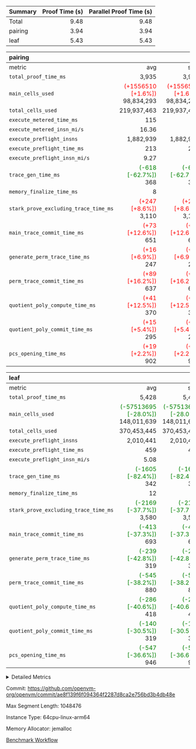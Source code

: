 | Summary | Proof Time (s) | Parallel Proof Time (s) |
|:---|---:|---:|
| Total |  9.48 |  9.48 |
| pairing |  3.94 |  3.94 |
| leaf |  5.43 |  5.43 |


| pairing |||||
|:---|---:|---:|---:|---:|
|metric|avg|sum|max|min|
| `total_proof_time_ms ` |  3,935 |  3,935 |  3,935 |  3,935 |
| `main_cells_used     ` | <span style='color: red'>(+1556510 [+1.6%])</span> 98,834,293 | <span style='color: red'>(+1556510 [+1.6%])</span> 98,834,293 | <span style='color: red'>(+1556510 [+1.6%])</span> 98,834,293 | <span style='color: red'>(+1556510 [+1.6%])</span> 98,834,293 |
| `total_cells_used    ` |  219,937,463 |  219,937,463 |  219,937,463 |  219,937,463 |
| `execute_metered_time_ms` |  115 | -          | -          | -          |
| `execute_metered_insn_mi/s` |  16.36 | -          |  16.36 |  16.36 |
| `execute_preflight_insns` |  1,882,939 |  1,882,939 |  1,882,939 |  1,882,939 |
| `execute_preflight_time_ms` |  213 |  213 |  213 |  213 |
| `execute_preflight_insn_mi/s` |  9.27 | -          |  9.27 |  9.27 |
| `trace_gen_time_ms   ` | <span style='color: green'>(-618 [-62.7%])</span> 368 | <span style='color: green'>(-618 [-62.7%])</span> 368 | <span style='color: green'>(-618 [-62.7%])</span> 368 | <span style='color: green'>(-618 [-62.7%])</span> 368 |
| `memory_finalize_time_ms` |  8 |  8 |  8 |  8 |
| `stark_prove_excluding_trace_time_ms` | <span style='color: red'>(+247 [+8.6%])</span> 3,110 | <span style='color: red'>(+247 [+8.6%])</span> 3,110 | <span style='color: red'>(+247 [+8.6%])</span> 3,110 | <span style='color: red'>(+247 [+8.6%])</span> 3,110 |
| `main_trace_commit_time_ms` | <span style='color: red'>(+73 [+12.6%])</span> 651 | <span style='color: red'>(+73 [+12.6%])</span> 651 | <span style='color: red'>(+73 [+12.6%])</span> 651 | <span style='color: red'>(+73 [+12.6%])</span> 651 |
| `generate_perm_trace_time_ms` | <span style='color: red'>(+16 [+6.9%])</span> 247 | <span style='color: red'>(+16 [+6.9%])</span> 247 | <span style='color: red'>(+16 [+6.9%])</span> 247 | <span style='color: red'>(+16 [+6.9%])</span> 247 |
| `perm_trace_commit_time_ms` | <span style='color: red'>(+89 [+16.2%])</span> 637 | <span style='color: red'>(+89 [+16.2%])</span> 637 | <span style='color: red'>(+89 [+16.2%])</span> 637 | <span style='color: red'>(+89 [+16.2%])</span> 637 |
| `quotient_poly_compute_time_ms` | <span style='color: red'>(+41 [+12.5%])</span> 370 | <span style='color: red'>(+41 [+12.5%])</span> 370 | <span style='color: red'>(+41 [+12.5%])</span> 370 | <span style='color: red'>(+41 [+12.5%])</span> 370 |
| `quotient_poly_commit_time_ms` | <span style='color: red'>(+15 [+5.4%])</span> 295 | <span style='color: red'>(+15 [+5.4%])</span> 295 | <span style='color: red'>(+15 [+5.4%])</span> 295 | <span style='color: red'>(+15 [+5.4%])</span> 295 |
| `pcs_opening_time_ms ` | <span style='color: red'>(+19 [+2.2%])</span> 902 | <span style='color: red'>(+19 [+2.2%])</span> 902 | <span style='color: red'>(+19 [+2.2%])</span> 902 | <span style='color: red'>(+19 [+2.2%])</span> 902 |

| leaf |||||
|:---|---:|---:|---:|---:|
|metric|avg|sum|max|min|
| `total_proof_time_ms ` |  5,428 |  5,428 |  5,428 |  5,428 |
| `main_cells_used     ` | <span style='color: green'>(-57513695 [-28.0%])</span> 148,011,639 | <span style='color: green'>(-57513695 [-28.0%])</span> 148,011,639 | <span style='color: green'>(-57513695 [-28.0%])</span> 148,011,639 | <span style='color: green'>(-57513695 [-28.0%])</span> 148,011,639 |
| `total_cells_used    ` |  370,453,445 |  370,453,445 |  370,453,445 |  370,453,445 |
| `execute_preflight_insns` |  2,010,441 |  2,010,441 |  2,010,441 |  2,010,441 |
| `execute_preflight_time_ms` |  459 |  459 |  459 |  459 |
| `execute_preflight_insn_mi/s` |  5.08 | -          |  5.08 |  5.08 |
| `trace_gen_time_ms   ` | <span style='color: green'>(-1605 [-82.4%])</span> 342 | <span style='color: green'>(-1605 [-82.4%])</span> 342 | <span style='color: green'>(-1605 [-82.4%])</span> 342 | <span style='color: green'>(-1605 [-82.4%])</span> 342 |
| `memory_finalize_time_ms` |  12 |  12 |  12 |  12 |
| `stark_prove_excluding_trace_time_ms` | <span style='color: green'>(-2169 [-37.7%])</span> 3,580 | <span style='color: green'>(-2169 [-37.7%])</span> 3,580 | <span style='color: green'>(-2169 [-37.7%])</span> 3,580 | <span style='color: green'>(-2169 [-37.7%])</span> 3,580 |
| `main_trace_commit_time_ms` | <span style='color: green'>(-413 [-37.3%])</span> 693 | <span style='color: green'>(-413 [-37.3%])</span> 693 | <span style='color: green'>(-413 [-37.3%])</span> 693 | <span style='color: green'>(-413 [-37.3%])</span> 693 |
| `generate_perm_trace_time_ms` | <span style='color: green'>(-239 [-42.8%])</span> 319 | <span style='color: green'>(-239 [-42.8%])</span> 319 | <span style='color: green'>(-239 [-42.8%])</span> 319 | <span style='color: green'>(-239 [-42.8%])</span> 319 |
| `perm_trace_commit_time_ms` | <span style='color: green'>(-545 [-38.2%])</span> 880 | <span style='color: green'>(-545 [-38.2%])</span> 880 | <span style='color: green'>(-545 [-38.2%])</span> 880 | <span style='color: green'>(-545 [-38.2%])</span> 880 |
| `quotient_poly_compute_time_ms` | <span style='color: green'>(-286 [-40.6%])</span> 418 | <span style='color: green'>(-286 [-40.6%])</span> 418 | <span style='color: green'>(-286 [-40.6%])</span> 418 | <span style='color: green'>(-286 [-40.6%])</span> 418 |
| `quotient_poly_commit_time_ms` | <span style='color: green'>(-140 [-30.5%])</span> 319 | <span style='color: green'>(-140 [-30.5%])</span> 319 | <span style='color: green'>(-140 [-30.5%])</span> 319 | <span style='color: green'>(-140 [-30.5%])</span> 319 |
| `pcs_opening_time_ms ` | <span style='color: green'>(-547 [-36.6%])</span> 946 | <span style='color: green'>(-547 [-36.6%])</span> 946 | <span style='color: green'>(-547 [-36.6%])</span> 946 | <span style='color: green'>(-547 [-36.6%])</span> 946 |



<details>
<summary>Detailed Metrics</summary>

|  | vm.create_initial_state_time_ms | memory_to_vec_partition_time_ms | keygen_time_ms | app proof_time_ms | agg_layer_time_ms |
| --- | --- | --- | --- | --- |
|  | 0 | 22 | 47 | 4,092 | 5,431 | 

| group | vm.reset_state_time_ms | single_leaf_agg_time_ms | prove_segment_time_ms | num_children | memory_to_vec_partition_time_ms | fri.log_blowup | execute_metered_time_ms | execute_metered_insns | execute_metered_insn_mi/s | compute_user_public_values_proof_time_ms |
| --- | --- | --- | --- | --- | --- | --- | --- | --- | --- | --- |
| leaf |  | 5,430 |  | 1 |  | 1 |  |  |  |  | 
| pairing | 0 |  | 3,935 |  | 6 | 1 | 115 | 1,882,939 | 16.36 | 38 | 

| group | air_name | quotient_deg | interactions | constraints |
| --- | --- | --- | --- | --- |
| leaf | AccessAdapterAir<2> | 2 | 5 | 12 | 
| leaf | AccessAdapterAir<4> | 2 | 5 | 12 | 
| leaf | AccessAdapterAir<8> | 2 | 5 | 12 | 
| leaf | FriReducedOpeningAir | 2 | 39 | 71 | 
| leaf | JalRangeCheckAir | 2 | 9 | 14 | 
| leaf | NativePoseidon2Air<BabyBearParameters>, 1> | 2 | 136 | 572 | 
| leaf | PhantomAir | 2 | 3 | 5 | 
| leaf | ProgramAir | 1 | 1 | 4 | 
| leaf | VariableRangeCheckerAir | 1 | 1 | 4 | 
| leaf | VmAirWrapper<AluNativeAdapterAir, FieldArithmeticCoreAir> | 2 | 15 | 27 | 
| leaf | VmAirWrapper<BranchNativeAdapterAir, BranchEqualCoreAir<1> | 2 | 11 | 25 | 
| leaf | VmAirWrapper<NativeAdapterAir<2, 0>, PublicValuesCoreAir> | 2 | 11 | 30 | 
| leaf | VmAirWrapper<NativeLoadStoreAdapterAir<1>, NativeLoadStoreCoreAir<1> | 2 | 15 | 20 | 
| leaf | VmAirWrapper<NativeLoadStoreAdapterAir<4>, NativeLoadStoreCoreAir<4> | 2 | 15 | 20 | 
| leaf | VmAirWrapper<NativeVectorizedAdapterAir<4>, FieldExtensionCoreAir> | 2 | 15 | 27 | 
| leaf | VmConnectorAir | 2 | 5 | 11 | 
| leaf | VolatileBoundaryAir | 2 | 7 | 19 | 
| pairing | AccessAdapterAir<16> | 2 | 5 | 12 | 
| pairing | AccessAdapterAir<2> | 2 | 5 | 12 | 
| pairing | AccessAdapterAir<32> | 2 | 5 | 12 | 
| pairing | AccessAdapterAir<4> | 2 | 5 | 12 | 
| pairing | AccessAdapterAir<8> | 2 | 5 | 12 | 
| pairing | BitwiseOperationLookupAir<8> | 2 | 2 | 4 | 
| pairing | MemoryMerkleAir<8> | 2 | 4 | 39 | 
| pairing | PersistentBoundaryAir<8> | 2 | 3 | 7 | 
| pairing | PhantomAir | 2 | 3 | 5 | 
| pairing | Poseidon2PeripheryAir<BabyBearParameters>, 1> | 2 | 1 | 286 | 
| pairing | ProgramAir | 1 | 1 | 4 | 
| pairing | RangeTupleCheckerAir<2> | 1 | 1 | 4 | 
| pairing | Rv32HintStoreAir | 2 | 18 | 28 | 
| pairing | VariableRangeCheckerAir | 1 | 1 | 4 | 
| pairing | VmAirWrapper<Rv32BaseAluAdapterAir, BaseAluCoreAir<4, 8> | 2 | 20 | 37 | 
| pairing | VmAirWrapper<Rv32BaseAluAdapterAir, LessThanCoreAir<4, 8> | 2 | 18 | 40 | 
| pairing | VmAirWrapper<Rv32BaseAluAdapterAir, ShiftCoreAir<4, 8> | 2 | 24 | 91 | 
| pairing | VmAirWrapper<Rv32BranchAdapterAir, BranchEqualCoreAir<4> | 2 | 11 | 20 | 
| pairing | VmAirWrapper<Rv32BranchAdapterAir, BranchLessThanCoreAir<4, 8> | 2 | 13 | 35 | 
| pairing | VmAirWrapper<Rv32CondRdWriteAdapterAir, Rv32JalLuiCoreAir> | 2 | 10 | 18 | 
| pairing | VmAirWrapper<Rv32IsEqualModAdapterAir<2, 1, 32, 32>, ModularIsEqualCoreAir<32, 4, 8> | 2 | 25 | 225 | 
| pairing | VmAirWrapper<Rv32JalrAdapterAir, Rv32JalrCoreAir> | 2 | 16 | 20 | 
| pairing | VmAirWrapper<Rv32LoadStoreAdapterAir, LoadSignExtendCoreAir<4, 8> | 2 | 18 | 33 | 
| pairing | VmAirWrapper<Rv32LoadStoreAdapterAir, LoadStoreCoreAir<4> | 2 | 17 | 40 | 
| pairing | VmAirWrapper<Rv32MultAdapterAir, DivRemCoreAir<4, 8> | 2 | 25 | 84 | 
| pairing | VmAirWrapper<Rv32MultAdapterAir, MulHCoreAir<4, 8> | 2 | 24 | 31 | 
| pairing | VmAirWrapper<Rv32MultAdapterAir, MultiplicationCoreAir<4, 8> | 2 | 19 | 19 | 
| pairing | VmAirWrapper<Rv32RdWriteAdapterAir, Rv32AuipcCoreAir> | 2 | 12 | 14 | 
| pairing | VmAirWrapper<Rv32VecHeapAdapterAir<1, 2, 2, 32, 32>, FieldExpressionCoreAir> | 2 | 415 | 480 | 
| pairing | VmAirWrapper<Rv32VecHeapAdapterAir<2, 1, 1, 32, 32>, FieldExpressionCoreAir> | 2 | 158 | 190 | 
| pairing | VmAirWrapper<Rv32VecHeapAdapterAir<2, 2, 2, 32, 32>, FieldExpressionCoreAir> | 2 | 428 | 457 | 
| pairing | VmConnectorAir | 2 | 5 | 11 | 

| group | air_name | idx | rows | prep_cols | perm_cols | main_cols | cells |
| --- | --- | --- | --- | --- | --- | --- | --- |
| leaf | AccessAdapterAir<2> | 0 | 1,048,576 |  | 16 | 11 | 28,311,552 | 
| leaf | AccessAdapterAir<4> | 0 | 524,288 |  | 16 | 13 | 15,204,352 | 
| leaf | AccessAdapterAir<8> | 0 | 16,384 |  | 16 | 17 | 540,672 | 
| leaf | FriReducedOpeningAir | 0 | 1,048,576 |  | 84 | 27 | 116,391,936 | 
| leaf | JalRangeCheckAir | 0 | 65,536 |  | 28 | 12 | 2,621,440 | 
| leaf | NativePoseidon2Air<BabyBearParameters>, 1> | 0 | 131,072 |  | 312 | 398 | 93,061,120 | 
| leaf | PhantomAir | 0 | 32,768 |  | 12 | 6 | 589,824 | 
| leaf | ProgramAir | 0 | 524,288 |  | 8 | 10 | 9,437,184 | 
| leaf | VariableRangeCheckerAir | 0 | 262,144 | 2 | 8 | 1 | 2,359,296 | 
| leaf | VmAirWrapper<AluNativeAdapterAir, FieldArithmeticCoreAir> | 0 | 1,048,576 |  | 36 | 29 | 68,157,440 | 
| leaf | VmAirWrapper<BranchNativeAdapterAir, BranchEqualCoreAir<1> | 0 | 262,144 |  | 28 | 23 | 13,369,344 | 
| leaf | VmAirWrapper<NativeAdapterAir<2, 0>, PublicValuesCoreAir> | 0 | 64 |  | 28 | 27 | 3,520 | 
| leaf | VmAirWrapper<NativeLoadStoreAdapterAir<1>, NativeLoadStoreCoreAir<1> | 0 | 524,288 |  | 40 | 21 | 31,981,568 | 
| leaf | VmAirWrapper<NativeLoadStoreAdapterAir<4>, NativeLoadStoreCoreAir<4> | 0 | 131,072 |  | 40 | 27 | 8,781,824 | 
| leaf | VmAirWrapper<NativeVectorizedAdapterAir<4>, FieldExtensionCoreAir> | 0 | 262,144 |  | 36 | 38 | 19,398,656 | 
| leaf | VmConnectorAir | 0 | 2 | 1 | 16 | 5 | 42 | 
| leaf | VolatileBoundaryAir | 0 | 262,144 |  | 20 | 12 | 8,388,608 | 

| group | air_name | segment | rows | prep_cols | perm_cols | main_cols | cells |
| --- | --- | --- | --- | --- | --- | --- | --- |
| pairing | AccessAdapterAir<16> | 0 | 262,144 |  | 16 | 25 | 10,747,904 | 
| pairing | AccessAdapterAir<32> | 0 | 131,072 |  | 16 | 41 | 7,471,104 | 
| pairing | AccessAdapterAir<8> | 0 | 524,288 |  | 16 | 17 | 17,301,504 | 
| pairing | BitwiseOperationLookupAir<8> | 0 | 65,536 | 3 | 8 | 2 | 655,360 | 
| pairing | MemoryMerkleAir<8> | 0 | 32,768 |  | 16 | 32 | 1,572,864 | 
| pairing | PersistentBoundaryAir<8> | 0 | 32,768 |  | 12 | 20 | 1,048,576 | 
| pairing | PhantomAir | 0 | 1 |  | 12 | 6 | 18 | 
| pairing | Poseidon2PeripheryAir<BabyBearParameters>, 1> | 0 | 32,768 |  | 8 | 300 | 10,092,544 | 
| pairing | ProgramAir | 0 | 32,768 |  | 8 | 10 | 589,824 | 
| pairing | RangeTupleCheckerAir<2> | 0 | 524,288 | 2 | 8 | 1 | 4,718,592 | 
| pairing | Rv32HintStoreAir | 0 | 256 |  | 44 | 32 | 19,456 | 
| pairing | VariableRangeCheckerAir | 0 | 262,144 | 2 | 8 | 1 | 2,359,296 | 
| pairing | VmAirWrapper<Rv32BaseAluAdapterAir, BaseAluCoreAir<4, 8> | 0 | 1,048,576 |  | 52 | 36 | 92,274,688 | 
| pairing | VmAirWrapper<Rv32BaseAluAdapterAir, LessThanCoreAir<4, 8> | 0 | 65,536 |  | 40 | 37 | 5,046,272 | 
| pairing | VmAirWrapper<Rv32BaseAluAdapterAir, ShiftCoreAir<4, 8> | 0 | 2,048 |  | 52 | 53 | 215,040 | 
| pairing | VmAirWrapper<Rv32BranchAdapterAir, BranchEqualCoreAir<4> | 0 | 262,144 |  | 28 | 26 | 14,155,776 | 
| pairing | VmAirWrapper<Rv32BranchAdapterAir, BranchLessThanCoreAir<4, 8> | 0 | 131,072 |  | 32 | 32 | 8,388,608 | 
| pairing | VmAirWrapper<Rv32CondRdWriteAdapterAir, Rv32JalLuiCoreAir> | 0 | 8,192 |  | 28 | 18 | 376,832 | 
| pairing | VmAirWrapper<Rv32IsEqualModAdapterAir<2, 1, 32, 32>, ModularIsEqualCoreAir<32, 4, 8> | 0 | 32 |  | 56 | 166 | 7,104 | 
| pairing | VmAirWrapper<Rv32JalrAdapterAir, Rv32JalrCoreAir> | 0 | 65,536 |  | 36 | 28 | 4,194,304 | 
| pairing | VmAirWrapper<Rv32LoadStoreAdapterAir, LoadStoreCoreAir<4> | 0 | 1,048,576 |  | 52 | 41 | 97,517,568 | 
| pairing | VmAirWrapper<Rv32MultAdapterAir, MulHCoreAir<4, 8> | 0 | 256 |  | 72 | 39 | 28,416 | 
| pairing | VmAirWrapper<Rv32MultAdapterAir, MultiplicationCoreAir<4, 8> | 0 | 512 |  | 52 | 31 | 42,496 | 
| pairing | VmAirWrapper<Rv32RdWriteAdapterAir, Rv32AuipcCoreAir> | 0 | 32,768 |  | 28 | 20 | 1,572,864 | 
| pairing | VmAirWrapper<Rv32VecHeapAdapterAir<2, 1, 1, 32, 32>, FieldExpressionCoreAir> | 0 | 1,024 |  | 320 | 263 | 596,992 | 
| pairing | VmAirWrapper<Rv32VecHeapAdapterAir<2, 2, 2, 32, 32>, FieldExpressionCoreAir> | 0 | 16,384 |  | 604 | 497 | 18,038,784 | 
| pairing | VmConnectorAir | 0 | 2 | 1 | 16 | 5 | 42 | 

| group | idx | vm.reset_state_time_ms | trace_gen_time_ms | total_proof_time_ms | total_cells_used | total_cells | system_trace_gen_time_ms | stark_prove_excluding_trace_time_ms | single_trace_gen_time_ms | quotient_poly_compute_time_ms | quotient_poly_commit_time_ms | perm_trace_commit_time_ms | pcs_opening_time_ms | memory_finalize_time_ms | main_trace_commit_time_ms | main_cells_used | generate_perm_trace_time_ms | execute_preflight_time_ms | execute_preflight_insns | execute_preflight_insn_mi/s |
| --- | --- | --- | --- | --- | --- | --- | --- | --- | --- | --- | --- | --- | --- | --- | --- | --- | --- | --- | --- | --- |
| leaf | 0 | 0 | 342 | 5,428 | 370,453,445 | 418,598,378 | 342 | 3,580 | 0 | 418 | 319 | 880 | 946 | 12 | 693 | 148,011,639 | 319 | 459 | 2,010,441 | 5.08 | 

| group | idx | trace_height_constraint | weighted_sum | threshold |
| --- | --- | --- | --- | --- |
| leaf | 0 | 0 | 7,274,628 | 2,013,265,921 | 
| leaf | 0 | 1 | 45,531,392 | 2,013,265,921 | 
| leaf | 0 | 2 | 3,637,314 | 2,013,265,921 | 
| leaf | 0 | 3 | 44,859,652 | 2,013,265,921 | 
| leaf | 0 | 4 | 262,144 | 2,013,265,921 | 
| leaf | 0 | 5 | 102,351,562 | 2,013,265,921 | 

| group | segment | trace_gen_time_ms | total_proof_time_ms | total_cells_used | total_cells | system_trace_gen_time_ms | stark_prove_excluding_trace_time_ms | single_trace_gen_time_ms | quotient_poly_compute_time_ms | quotient_poly_commit_time_ms | perm_trace_commit_time_ms | pcs_opening_time_ms | memory_to_vec_partition_time_ms | memory_finalize_time_ms | main_trace_commit_time_ms | main_cells_used | generate_perm_trace_time_ms | execute_preflight_time_ms | execute_preflight_insns | execute_preflight_insn_mi/s |
| --- | --- | --- | --- | --- | --- | --- | --- | --- | --- | --- | --- | --- | --- | --- | --- | --- | --- | --- | --- | --- |
| pairing | 0 | 368 | 3,935 | 219,937,463 | 304,931,516 | 368 | 3,110 | 0 | 370 | 295 | 637 | 902 | 7 | 8 | 651 | 98,834,293 | 247 | 213 | 1,882,939 | 9.27 | 

| group | segment | trace_height_constraint | weighted_sum | threshold |
| --- | --- | --- | --- | --- |
| pairing | 0 | 0 | 5,382,342 | 2,013,265,921 | 
| pairing | 0 | 1 | 18,152,512 | 2,013,265,921 | 
| pairing | 0 | 2 | 2,691,171 | 2,013,265,921 | 
| pairing | 0 | 3 | 25,000,068 | 2,013,265,921 | 
| pairing | 0 | 4 | 131,072 | 2,013,265,921 | 
| pairing | 0 | 5 | 65,536 | 2,013,265,921 | 
| pairing | 0 | 6 | 6,016,192 | 2,013,265,921 | 
| pairing | 0 | 7 | 4,096 | 2,013,265,921 | 
| pairing | 0 | 8 | 58,426,029 | 2,013,265,921 | 

</details>


Commit: https://github.com/openvm-org/openvm/commit/ae8f139f6f094364f2287d8ca2e756bd3b4db48e

Max Segment Length: 1048476

Instance Type: 64cpu-linux-arm64

Memory Allocator: jemalloc

[Benchmark Workflow](https://github.com/openvm-org/openvm/actions/runs/16999179641)
